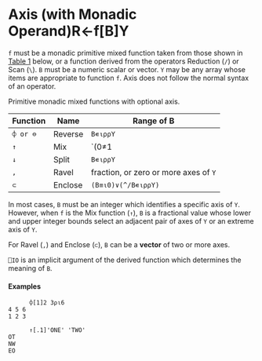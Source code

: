 




<h1 class="heading"><span class="name">Axis (with Monadic Operand)</span><span class="command">R←f[B]Y</span></h1>

`f` must be a monadic primitive mixed function taken from those shown in [Table 1](#MonadicMixed) below, or a function derived from the operators Reduction (`/`) or Scan (`\`). `B` must be a numeric scalar or vector. `Y` may be any array whose items are appropriate to function `f`. Axis does not follow the normal syntax of an operator.



Primitive monadic mixed functions with optional axis.


| Function | Name | Range of B |
| --- | --- | ---  |
| `⌽ or ⊖` | Reverse | `B∊⍳⍴⍴Y` |
| `↑` | Mix | `(0≠1|B)^(B>⎕IO-1)^(B<⎕IO+⍴⍴Y)` |
| `↓` | Split | `B∊⍳⍴⍴Y` |
| `,` | Ravel | fraction, or zero or more axes of `Y` |
| `⊂` | Enclose | `(B≡⍳0)∨(^/B∊⍳⍴⍴Y)` |


In most cases, `B` must be an integer which identifies a specific axis of `Y`. However, when  `f` is the Mix function (`↑`),   `B` is a fractional value whose lower and upper integer bounds select an adjacent pair of axes of `Y` or an extreme axis of `Y`.


For Ravel (`,`) and Enclose (`⊂`), `B` can be a **vector** of two or more axes.


`⎕IO` is an implicit argument of the derived function which determines the meaning of `B`.

#### Examples
```apl
      ⌽[1]2 3⍴⍳6
4 5 6
1 2 3
 
      ↑[.1]'ONE' 'TWO'
OT
NW
EO
```


